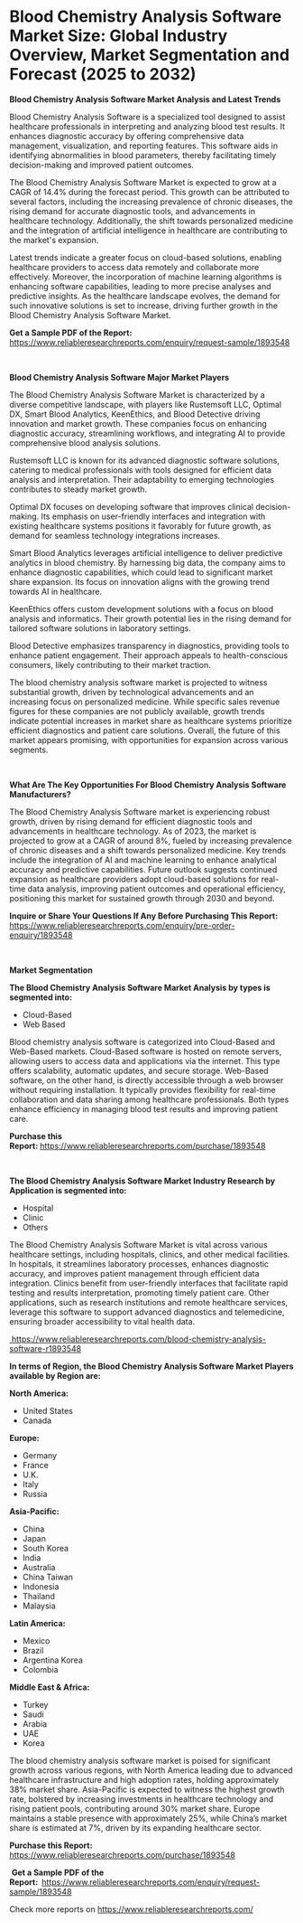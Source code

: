 <p><h1>Blood Chemistry Analysis Software Market Size: Global Industry Overview, Market Segmentation and Forecast (2025 to 2032)</h1></p><p><strong>Blood Chemistry Analysis Software Market Analysis and Latest Trends</strong></p>
<p><p>Blood Chemistry Analysis Software is a specialized tool designed to assist healthcare professionals in interpreting and analyzing blood test results. It enhances diagnostic accuracy by offering comprehensive data management, visualization, and reporting features. This software aids in identifying abnormalities in blood parameters, thereby facilitating timely decision-making and improved patient outcomes.</p><p>The Blood Chemistry Analysis Software Market is expected to grow at a CAGR of 14.4% during the forecast period. This growth can be attributed to several factors, including the increasing prevalence of chronic diseases, the rising demand for accurate diagnostic tools, and advancements in healthcare technology. Additionally, the shift towards personalized medicine and the integration of artificial intelligence in healthcare are contributing to the market's expansion.</p><p>Latest trends indicate a greater focus on cloud-based solutions, enabling healthcare providers to access data remotely and collaborate more effectively. Moreover, the incorporation of machine learning algorithms is enhancing software capabilities, leading to more precise analyses and predictive insights. As the healthcare landscape evolves, the demand for such innovative solutions is set to increase, driving further growth in the Blood Chemistry Analysis Software Market.</p></p>
<p><strong>Get a Sample PDF of the Report:&nbsp;</strong> <a href="https://www.reliableresearchreports.com/enquiry/request-sample/1893548?utm_campaign=1674&utm_medium=2&utm_source=Github&utm_content=ia&utm_term=11032025&utm_id=blood-chemistry-analysis-software">https://www.reliableresearchreports.com/enquiry/request-sample/1893548</a></p>
<p>&nbsp;</p>
<p><strong>Blood Chemistry Analysis Software Major Market Players</strong></p>
<p><p>The Blood Chemistry Analysis Software Market is characterized by a diverse competitive landscape, with players like Rustemsoft LLC, Optimal DX, Smart Blood Analytics, KeenEthics, and Blood Detective driving innovation and market growth. These companies focus on enhancing diagnostic accuracy, streamlining workflows, and integrating AI to provide comprehensive blood analysis solutions.</p><p>Rustemsoft LLC is known for its advanced diagnostic software solutions, catering to medical professionals with tools designed for efficient data analysis and interpretation. Their adaptability to emerging technologies contributes to steady market growth. </p><p>Optimal DX focuses on developing software that improves clinical decision-making. Its emphasis on user-friendly interfaces and integration with existing healthcare systems positions it favorably for future growth, as demand for seamless technology integrations increases.</p><p>Smart Blood Analytics leverages artificial intelligence to deliver predictive analytics in blood chemistry. By harnessing big data, the company aims to enhance diagnostic capabilities, which could lead to significant market share expansion. Its focus on innovation aligns with the growing trend towards AI in healthcare.</p><p>KeenEthics offers custom development solutions with a focus on blood analysis and informatics. Their growth potential lies in the rising demand for tailored software solutions in laboratory settings.</p><p>Blood Detective emphasizes transparency in diagnostics, providing tools to enhance patient engagement. Their approach appeals to health-conscious consumers, likely contributing to their market traction.</p><p>The blood chemistry analysis software market is projected to witness substantial growth, driven by technological advancements and an increasing focus on personalized medicine. While specific sales revenue figures for these companies are not publicly available, growth trends indicate potential increases in market share as healthcare systems prioritize efficient diagnostics and patient care solutions. Overall, the future of this market appears promising, with opportunities for expansion across various segments.</p></p>
<p>&nbsp;</p>
<p><strong>What Are The Key Opportunities For Blood Chemistry Analysis Software Manufacturers?</strong></p>
<p><p>The Blood Chemistry Analysis Software market is experiencing robust growth, driven by rising demand for efficient diagnostic tools and advancements in healthcare technology. As of 2023, the market is projected to grow at a CAGR of around 8%, fueled by increasing prevalence of chronic diseases and a shift towards personalized medicine. Key trends include the integration of AI and machine learning to enhance analytical accuracy and predictive capabilities. Future outlook suggests continued expansion as healthcare providers adopt cloud-based solutions for real-time data analysis, improving patient outcomes and operational efficiency, positioning this market for sustained growth through 2030 and beyond.</p></p>
<p><strong>Inquire or Share Your Questions If Any Before Purchasing This Report:</strong> <a href="https://www.reliableresearchreports.com/enquiry/pre-order-enquiry/1893548?utm_campaign=1674&utm_medium=2&utm_source=Github&utm_content=ia&utm_term=11032025&utm_id=blood-chemistry-analysis-software">https://www.reliableresearchreports.com/enquiry/pre-order-enquiry/1893548</a></p>
<p>&nbsp;</p>
<p><strong>Market Segmentation</strong></p>
<p><strong>The Blood Chemistry Analysis Software Market Analysis by types is segmented into:</strong></p>
<p><ul><li>Cloud-Based</li><li>Web Based</li></ul></p>
<p><p>Blood chemistry analysis software is categorized into Cloud-Based and Web-Based markets. Cloud-Based software is hosted on remote servers, allowing users to access data and applications via the internet. This type offers scalability, automatic updates, and secure storage. Web-Based software, on the other hand, is directly accessible through a web browser without requiring installation. It typically provides flexibility for real-time collaboration and data sharing among healthcare professionals. Both types enhance efficiency in managing blood test results and improving patient care.</p></p>
<p><strong>Purchase this Report:&nbsp;</strong><a href="https://www.reliableresearchreports.com/purchase/1893548?utm_campaign=1674&utm_medium=2&utm_source=Github&utm_content=ia&utm_term=11032025&utm_id=blood-chemistry-analysis-software">https://www.reliableresearchreports.com/purchase/1893548</a></p>
<p>&nbsp;</p>
<p><strong>The Blood Chemistry Analysis Software Market Industry Research by Application is segmented into:</strong></p>
<p><ul><li>Hospital</li><li>Clinic</li><li>Others</li></ul></p>
<p><p>The Blood Chemistry Analysis Software Market is vital across various healthcare settings, including hospitals, clinics, and other medical facilities. In hospitals, it streamlines laboratory processes, enhances diagnostic accuracy, and improves patient management through efficient data integration. Clinics benefit from user-friendly interfaces that facilitate rapid testing and results interpretation, promoting timely patient care. Other applications, such as research institutions and remote healthcare services, leverage this software to support advanced diagnostics and telemedicine, ensuring broader accessibility to vital health data.</p></p>
<p><a href="https://www.reliableresearchreports.com/blood-chemistry-analysis-software-r1893548?utm_campaign=1674&utm_medium=2&utm_source=Github&utm_content=ia&utm_term=11032025&utm_id=blood-chemistry-analysis-software">&nbsp;https://www.reliableresearchreports.com/blood-chemistry-analysis-software-r1893548</a></p>
<p><strong>In terms of Region, the Blood Chemistry Analysis Software Market Players available by Region are:</strong></p>
<p>
    <p> <strong> North America: </strong>
        <ul>
            <li>United States</li>
            <li>Canada</li>
        </ul>
        </p> 
    <p> <strong> Europe: </strong>
        <ul>
            <li>Germany</li>
            <li>France</li>
            <li>U.K.</li>
            <li>Italy</li>
            <li>Russia</li>
        </ul>
        </p> 
    <p> <strong> Asia-Pacific: </strong>
        <ul>
            <li>China</li>
            <li>Japan</li>
            <li>South Korea</li>
            <li>India</li>
            <li>Australia</li>
            <li>China Taiwan</li>
            <li>Indonesia</li>
            <li>Thailand</li>
            <li>Malaysia</li>
        </ul>
        </p> 
    <p> <strong> Latin America: </strong>
        <ul>
            <li>Mexico</li>
            <li>Brazil</li>
            <li>Argentina Korea</li>
            <li>Colombia</li>
        </ul>
        </p> 
    <p> <strong> Middle East & Africa: </strong>
        <ul>
            <li>Turkey</li>
            <li>Saudi</li>
            <li>Arabia</li>
            <li>UAE</li>
            <li>Korea</li>
        </ul>
    </p>
    </p>
<p><p>The blood chemistry analysis software market is poised for significant growth across various regions, with North America leading due to advanced healthcare infrastructure and high adoption rates, holding approximately 38% market share. Asia-Pacific is expected to witness the highest growth rate, bolstered by increasing investments in healthcare technology and rising patient pools, contributing around 30% market share. Europe maintains a stable presence with approximately 25%, while China’s market share is estimated at 7%, driven by its expanding healthcare sector.</p></p>
<p><strong>Purchase this Report: </strong><a href="https://www.reliableresearchreports.com/purchase/1893548?utm_campaign=1674&utm_medium=2&utm_source=Github&utm_content=ia&utm_term=11032025&utm_id=blood-chemistry-analysis-software">https://www.reliableresearchreports.com/purchase/1893548</a></p>
<p>&nbsp;<strong>Get a Sample PDF of the Report:&nbsp;&nbsp;</strong><a href="https://www.reliableresearchreports.com/enquiry/request-sample/1893548?utm_campaign=1674&utm_medium=2&utm_source=Github&utm_content=ia&utm_term=11032025&utm_id=blood-chemistry-analysis-software">https://www.reliableresearchreports.com/enquiry/request-sample/1893548</a></p>
<p><strong></strong></p>
<p>Check more reports on <a href="https://www.reliableresearchreports.com/?utm_campaign=1674&utm_medium=2&utm_source=Github&utm_content=ia&utm_term=11032025&utm_id=blood-chemistry-analysis-software">https://www.reliableresearchreports.com/</a></p>